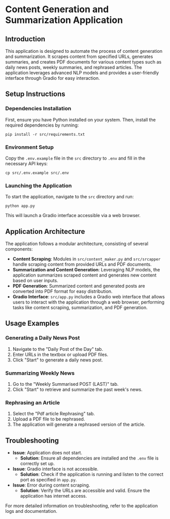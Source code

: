 # Content Generation and Summarization Application

## Introduction
This application is designed to automate the process of content generation and summarization. It scrapes content from specified URLs, generates summaries, and creates PDF documents for various content types such as daily news posts, weekly summaries, and rephrased articles. The application leverages advanced NLP models and provides a user-friendly interface through Gradio for easy interaction.

## Setup Instructions

### Dependencies Installation
First, ensure you have Python installed on your system. Then, install the required dependencies by running:
```
pip install -r src/requirements.txt
```

### Environment Setup
Copy the `.env.example` file in the `src` directory to `.env` and fill in the necessary API keys:
```
cp src/.env.example src/.env
```

### Launching the Application
To start the application, navigate to the `src` directory and run:
```
python app.py
```
This will launch a Gradio interface accessible via a web browser.

## Application Architecture

The application follows a modular architecture, consisting of several components:

- **Content Scraping**: Modules in `src/content_maker.py` and `src/srcapper` handle scraping content from provided URLs and PDF documents.
- **Summarization and Content Generation**: Leveraging NLP models, the application summarizes scraped content and generates new content based on user inputs.
- **PDF Generation**: Summarized content and generated posts are converted into PDF format for easy distribution.
- **Gradio Interface**: `src/app.py` includes a Gradio web interface that allows users to interact with the application through a web browser, performing tasks like content scraping, summarization, and PDF generation.

## Usage Examples

### Generating a Daily News Post
1. Navigate to the "Daily Post of the Day" tab.
2. Enter URLs in the textbox or upload PDF files.
3. Click "Start" to generate a daily news post.

### Summarizing Weekly News
1. Go to the "Weekly Summarised POST (LAST)" tab.
2. Click "Start" to retrieve and summarize the past week's news.

### Rephrasing an Article
1. Select the "Pdf article Rephrasing" tab.
2. Upload a PDF file to be rephrased.
3. The application will generate a rephrased version of the article.

## Troubleshooting

- **Issue**: Application does not start.
  - **Solution**: Ensure all dependencies are installed and the `.env` file is correctly set up.
- **Issue**: Gradio interface is not accessible.
  - **Solution**: Check if the application is running and listen to the correct port as specified in `app.py`.
- **Issue**: Error during content scraping.
  - **Solution**: Verify the URLs are accessible and valid. Ensure the application has internet access.

For more detailed information on troubleshooting, refer to the application logs and documentation.
